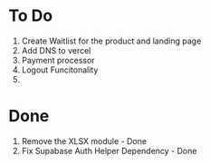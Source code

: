 
# To Do
1. Create Waitlist for the product and landing page
2. Add DNS to vercel
3. Payment processor
4. Logout Funcitonality
5. 

# Done

1. Remove the XLSX module - Done
2. Fix Supabase Auth Helper Dependency - Done
